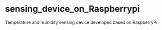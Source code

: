 # sensing_device_on_Raspberrypi
Temperature and humidity sensing device developed based on RaspberryPi
